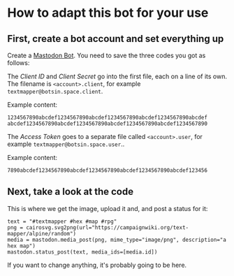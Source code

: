 # How to adapt this bot for your use

## First, create a bot account and set everything up

Create a [Mastodon Bot](https://tinysubversions.com/notes/mastodon-bot/).
You need to save the three codes you got as follows:

The *Client ID* and *Client Secret* go into the first file, each on a
line of its own. The filename is `<account>.client`, for example
`textmapper@botsin.space.client`.

Example content:

```
1234567890abcdef1234567890abcdef1234567890abcdef1234567890abcdef
abcdef1234567890abcdef1234567890abcdef1234567890abcdef1234567890
```

The *Access Token* goes to a separate file called `<account>.user`,
for example `textmapper@botsin.space.user`..

Example content:

```
7890abcdef1234567890abcdef1234567890abcdef1234567890abcdef123456
```

## Next, take a look at the code

This is where we get the image, upload it and, and post a status for
it:

```
text = "#textmapper #hex #map #rpg"
png = cairosvg.svg2png(url="https://campaignwiki.org/text-mapper/alpine/random")
media = mastodon.media_post(png, mime_type="image/png", description="a hex map")
mastodon.status_post(text, media_ids=[media.id])
```

If you want to change anything, it's probably going to be here.
